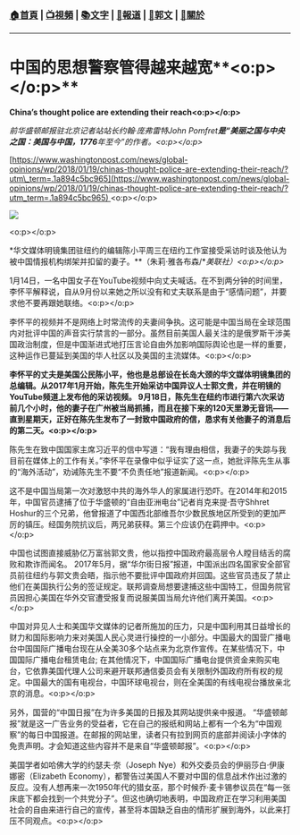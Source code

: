 ###  [:house:首頁](https://github.com/ourhimalayas/home) | [:tv:視頻](https://github.com/ourhimalayas/videos) | [:books:文字](https://github.com/ourhimalayas/txt) | [:newspaper:報道](https://github.com/ourhimalayas/news) | [:eagle:郭文](https://github.com/ourhimalayas/guomedia) | [:pray:關於](https://github.com/ourhimalayas/home/tree/master/about)
---
# **中国的思想警察管得越来越宽****<o:p></o:p>**

**China’s thought police are extending their reach<o:p></o:p>**



*前华盛顿邮报驻北京记者站站长约翰·庞弗雷特John Pomfret**是“美丽之国与中央之国：美国与中国，1776**年至今”的作者。<o:p></o:p>*



[https://www.washingtonpost.com/news/global-opinions/wp/2018/01/19/chinas-thought-police-are-extending-their-reach/?utm\_term=.1a894c5bc965](https://www.washingtonpost.com/news/global-opinions/wp/2018/01/19/chinas-thought-police-are-extending-their-reach/?utm_term=.1a894c5bc965) <o:p></o:p>



[![](https://2.bp.blogspot.com/-JMAKu0_YV-U/WmN7BbJ-QGI/AAAAAAAABaU/wSMJNZIWzmYnSjc3DusY0tQH-6Bcp17egCLcBGAs/s400/0120-7.PNG)](https://2.bp.blogspot.com/-JMAKu0_YV-U/WmN7BbJ-QGI/AAAAAAAABaU/wSMJNZIWzmYnSjc3DusY0tQH-6Bcp17egCLcBGAs/s1600/0120-7.PNG)



<o:p></o:p>

*华文媒体明镜集团驻纽约的编辑陈小平周三在纽约工作室接受采访时谈及他认为被中国情报机构绑架并扣留的妻子。**（朱莉·雅各布森/**美联社）<o:p></o:p>*



1月14日，一名中国女子在YouTube视频中向丈夫喊话。在不到两分钟的时间里，李怀平解释说，自从9月份以来她之所以没有和丈夫联系是由于“感情问题”，并要求他不要再跟她联络。<o:p></o:p>



李怀平的视频并不是网络上时常流传的夫妻间争执。这可能是中国当局在全球范围内对批评中国的声音实行禁言的一部分。虽然目前美国人最关注的是俄罗斯干涉美国政治制度，但是中国渐进式地打压言论自由外加影响国际舆论也是一样的重要，这种运作已蔓延到美国的华人社区以及美国的主流媒体。<o:p></o:p>



**李怀平的丈夫是美国公民陈小平，他也是总部设在长岛大颈的华文媒体明镜集团的总编辑。从2017****年1****月开始，陈先生开始采访中国异议人士郭文贵，并在明镜的YouTube****频道上发布他的采访视频。 9****月18****日，陈先生在纽约市进行第六次采访前几个小时，他的妻子在广州被当局抓捕，而且在接下来的120****天里渺无音讯——直到星期天，正好在陈先生发布了一封致中国政府的信，恳求有关他妻子的消息后的第二天。<o:p></o:p>**



陈先生在致中国国家主席习近平的信中写道：“我有理由相信，我妻子的失踪与我目前在媒体上的工作有关。”李怀平在录像中似乎证实了这一点，她批评陈先生从事的“海外活动”，劝诫陈先生不要“不负责任地”报道新闻。<o:p></o:p>



这不是中国当局第一次对激怒中共的海外华人的家属进行恐吓。在2014年和2015年，中国官员逮捕了位于华盛顿的“自由亚洲电台”记者肖克来提·吾守Shhret Hoshur的三个兄弟，他曾报道了中国西北部维吾尔少数民族地区所受到的更加严厉的镇压。经国务院抗议后，两兄弟获释。第三个应该仍在羁押中。<o:p></o:p>



中国也试图直接威胁亿万富翁郭文贵，他以指控中国政府最高层令人瞠目结舌的腐败和欺诈而闻名。 2017年5月，据“华尔街日报”报道，中国派出四名国家安全部官员前往纽约与郭文贵会晤，指示他不要批评中国政府并回国。这些官员违反了禁止他们在美国执行公务的签证规定。联邦调查局想要逮捕这些中国特工，但国务院官员因担心美国在华外交官遭受报复而说服美国当局允许他们离开美国。<o:p></o:p>



中国对异见人士和美国华文媒体的记者所施加的压力，只是中国利用其日益增长的财力和国际影响力来对美国人民心灵进行操控的一小部分。中国最大的国营广播电台中国国际广播电台现在从全美30多个站点来为北京作宣传。在某些情况下，中国国际广播电台租赁电台; 在其他情况下，中国国际广播电台提供资金来购买电台，它依靠美国代理人公司来避开联邦通信委员会有关限制外国政府所有权的规定。中国最大的国有电视台，中国环球电视台，则在全美国的有线电视台播放亲北京的消息。<o:p></o:p>



另外，国营的“中国日报”在为许多美国的日报及其网站提供亲中报道。 “华盛顿邮报”就是这一广告业务的受益者，它在自己的报纸和网站上都有一个名为“中国观察”的每日中国报道。在邮报的网站里，读者只有拉到网页的底部并阅读小字体的免责声明。才会知道这些内容并不是来自“华盛顿邮报”。<o:p></o:p>



美国学者如哈佛大学的约瑟夫·奈（Joseph Nye）和外交委员会的伊丽莎白·伊康娜密（Elizabeth Economy），都警告过美国人不要对中国的信息战术作出过激的反应。没有人想再来一次1950年代的猎女巫，那个时候乔·麦卡锡参议员在“每一张床底下都会找到一个共党分子”。但这也确切地表明，中国政府正在学习利用美国社会的自由来进行自己的宣传，甚至将本国缺乏自由的情形扩展到海外，以此来打压不同观点。<o:p></o:p>



<u></u><sub></sub><sup></sup><strike></strike>